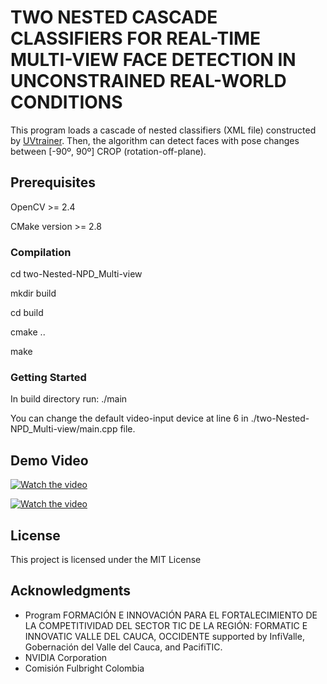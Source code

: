 # TWO NESTED CASCADE CLASSIFIERS FOR REAL-TIME MULTI-VIEW FACE DETECTION IN UNCONSTRAINED REAL-WORLD CONDITIONS

This program loads a cascade of nested classifiers (XML file) constructed by [UVtrainer](https://github.com/roggerfq/UVtrainer). Then, the algorithm can detect faces with pose changes between [-90º, 90º] CROP (rotation-off-plane).

## Prerequisites

OpenCV >= 2.4

CMake version >= 2.8

### Compilation

cd two-Nested-NPD_Multi-view

mkdir build

cd build

cmake ..

make

### Getting Started

In build directory run: ./main 

You can change the default video-input device at line 6 in ./two-Nested-NPD_Multi-view/main.cpp file.

## Demo Video

[![Watch the video](https://github.com/roggerfq/multiview-npd/blob/master/two-Nested-NPD_Multi-view/results/face_detection_demo.png)](https://www.youtube.com/watch?v=sSboyjU7WUc)

[![Watch the video](https://github.com/roggerfq/multiview-npd/blob/master/two-Nested-NPD_Multi-view/results/face_detection_demo2.png)](https://www.youtube.com/watch?v=CRdJJsVQ7cc)

## License

This project is licensed under the MIT License

## Acknowledgments
* Program FORMACIÓN E INNOVACIÓN PARA EL FORTALECIMIENTO DE LA COMPETITIVIDAD DEL SECTOR TIC DE LA REGIÓN: FORMATIC E INNOVATIC VALLE DEL CAUCA, OCCIDENTE supported by InfiValle, Gobernación del Valle del Cauca, and PacifiTIC.
* NVIDIA Corporation
* Comisión Fulbright Colombia
